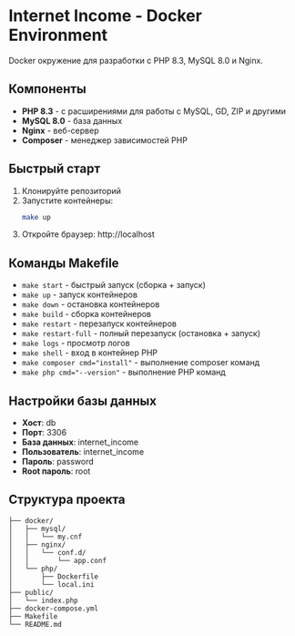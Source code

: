 # Internet Income - Docker Environment

Docker окружение для разработки с PHP 8.3, MySQL 8.0 и Nginx.

## Компоненты

- **PHP 8.3** - с расширениями для работы с MySQL, GD, ZIP и другими
- **MySQL 8.0** - база данных
- **Nginx** - веб-сервер
- **Composer** - менеджер зависимостей PHP

## Быстрый старт

1. Клонируйте репозиторий
2. Запустите контейнеры:
   ```bash
   make up
   ```
3. Откройте браузер: http://localhost

## Команды Makefile

- `make start` - быстрый запуск (сборка + запуск)
- `make up` - запуск контейнеров
- `make down` - остановка контейнеров
- `make build` - сборка контейнеров
- `make restart` - перезапуск контейнеров
- `make restart-full` - полный перезапуск (остановка + запуск)
- `make logs` - просмотр логов
- `make shell` - вход в контейнер PHP
- `make composer cmd="install"` - выполнение composer команд
- `make php cmd="--version"` - выполнение PHP команд

## Настройки базы данных

- **Хост**: db
- **Порт**: 3306
- **База данных**: internet_income
- **Пользователь**: internet_income
- **Пароль**: password
- **Root пароль**: root

## Структура проекта

```
├── docker/
│   ├── mysql/
│   │   └── my.cnf
│   ├── nginx/
│   │   └── conf.d/
│   │       └── app.conf
│   └── php/
│       ├── Dockerfile
│       └── local.ini
├── public/
│   └── index.php
├── docker-compose.yml
├── Makefile
└── README.md
``` 